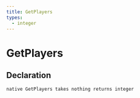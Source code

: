 ```yaml
---
title: GetPlayers
types:
  - integer
---
```


# GetPlayers

## Declaration

```jass
native GetPlayers takes nothing returns integer
```
